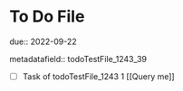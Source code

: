 # To Do File

due:: 2022-09-22

metadatafield:: todoTestFile_1243_39

- [ ] Task of todoTestFile_1243 1 [[Query me]]

